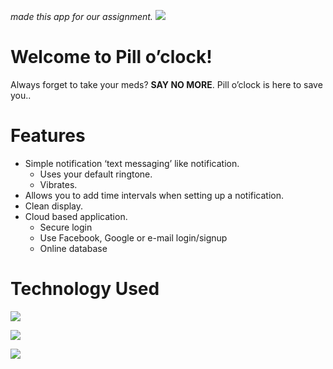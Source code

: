 *made this app for our assignment.*
![](http://i.imgur.com/QVI0V5V.png)
# Welcome to Pill o’clock!
Always forget to take your meds? **SAY NO MORE**. Pill o’clock is here to save you..

# Features

- 	Simple notification ‘text messaging’ like notification.
     - Uses your default ringtone.
    - Vibrates.
- Allows you to add time intervals when setting up a notification.
- Clean display.
- Cloud based application.
    - Secure login
    - Use Facebook, Google or e-mail login/signup
    - Online database


# Technology Used

![](http://i.imgur.com/kb0COOw.png)

![](http://i.imgur.com/q8FVgON.png)    

![](http://i.imgur.com/XxtifBI.png)
